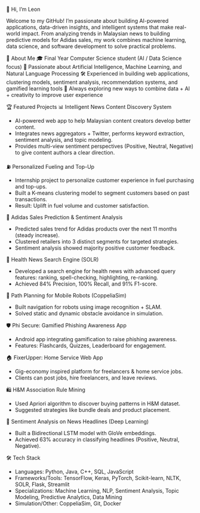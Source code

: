 👋 Hi, I’m Leon

Welcome to my GitHub! I’m passionate about building AI-powered applications, data-driven insights, and intelligent systems that make real-world impact. From analyzing trends in Malaysian news to building predictive models for Adidas sales, my work combines machine learning, data science, and software development to solve practical problems.

🚀 About Me
🎓 Final Year Computer Science student (AI / Data Science focus)
🤖 Passionate about Artificial Intelligence, Machine Learning, and Natural Language Processing
🛠️ Experienced in building web applications, clustering models, sentiment analysis, recommendation systems, and gamified learning tools
🌱 Always exploring new ways to combine data + AI + creativity to improve user experience

🏆 Featured Projects
📊 Intelligent News Content Discovery System
- AI-powered web app to help Malaysian content creators develop better content.
- Integrates news aggregators + Twitter, performs keyword extraction, sentiment analysis, and topic modeling.
- Provides multi-view sentiment perspectives (Positive, Neutral, Negative) to give content authors a clear direction.

⛽ Personalized Fueling and Top-Up
- Internship project to personalize customer experience in fuel purchasing and top-ups.
- Built a K-means clustering model to segment customers based on past transactions.
- Result: Uplift in fuel volume and customer satisfaction.

👟 Adidas Sales Prediction & Sentiment Analysis
- Predicted sales trend for Adidas products over the next 11 months (steady increase).
- Clustered retailers into 3 distinct segments for targeted strategies.
- Sentiment analysis showed majority positive customer feedback.

📰 Health News Search Engine (SOLR)
- Developed a search engine for health news with advanced query features: ranking, spell-checking, highlighting, re-ranking.
- Achieved 84% Precision, 100% Recall, and 91% F1-score.

🤖 Path Planning for Mobile Robots (CoppeliaSim)
- Built navigation for robots using image recognition + SLAM.
- Solved static and dynamic obstacle avoidance in simulation.

🛡️ Phi Secure: Gamified Phishing Awareness App
- Android app integrating gamification to raise phishing awareness.
- Features: Flashcards, Quizzes, Leaderboard for engagement.

🏠 FixerUpper: Home Service Web App
- Gig-economy inspired platform for freelancers & home service jobs.
- Clients can post jobs, hire freelancers, and leave reviews.

🛍️ H&M Association Rule Mining
- Used Apriori algorithm to discover buying patterns in H&M dataset.
- Suggested strategies like bundle deals and product placement.

📰 Sentiment Analysis on News Headlines (Deep Learning)
- Built a Bidirectional LSTM model with GloVe embeddings.
- Achieved 63% accuracy in classifying headlines (Positive, Neutral, Negative).

🛠️ Tech Stack
- Languages: Python, Java, C++, SQL, JavaScript
- Frameworks/Tools: TensorFlow, Keras, PyTorch, Scikit-learn, NLTK, SOLR, Flask, Streamlit
- Specializations: Machine Learning, NLP, Sentiment Analysis, Topic Modeling, Predictive Analytics, Data Mining
- Simulation/Other: CoppeliaSim, Git, Docker

<!---
Jaydenho99/Jaydenho99 is a ✨ special ✨ repository because its `README.md` (this file) appears on your GitHub profile.
You can click the Preview link to take a look at your changes.
--->
